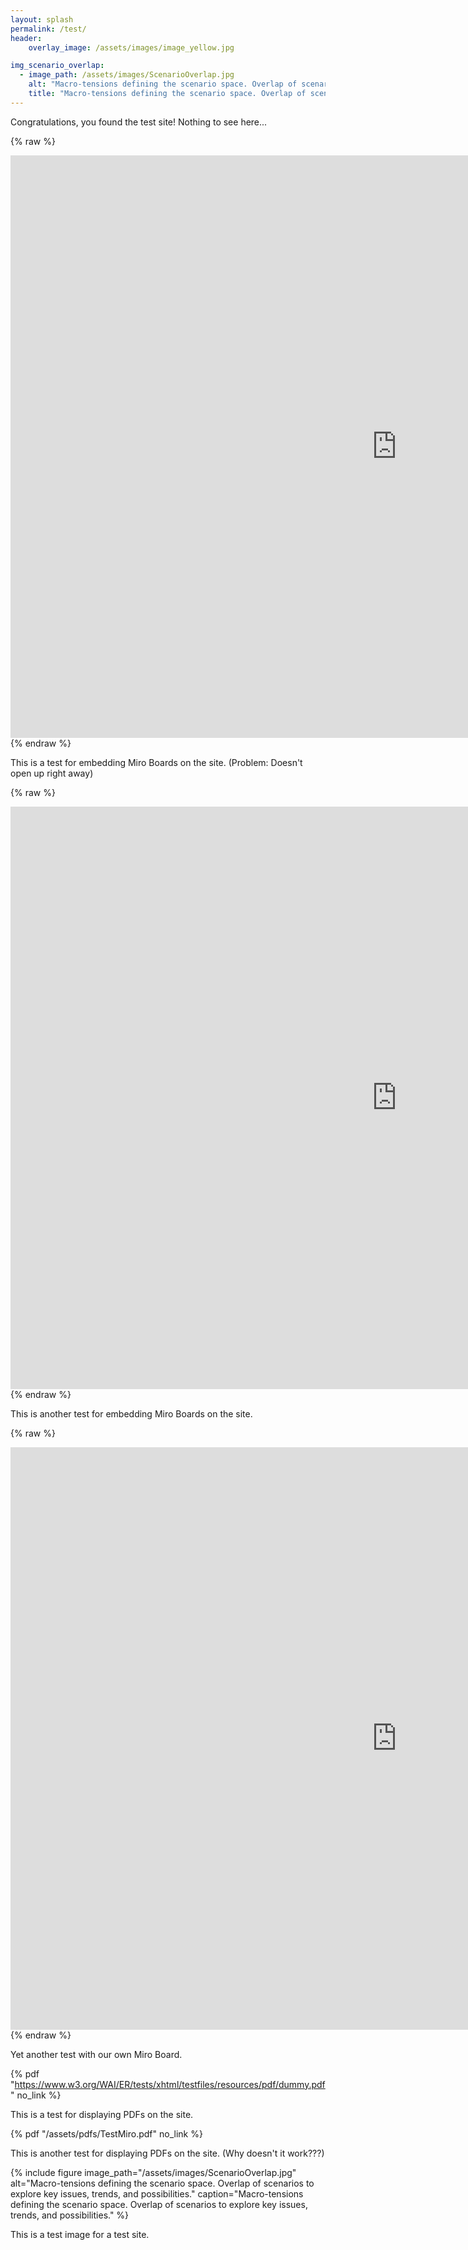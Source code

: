 ```yaml
---
layout: splash
permalink: /test/
header:
    overlay_image: /assets/images/image_yellow.jpg

img_scenario_overlap:
  - image_path: /assets/images/ScenarioOverlap.jpg
    alt: "Macro-tensions defining the scenario space. Overlap of scenarios to explore key issues, trends, and possibilities."
    title: "Macro-tensions defining the scenario space. Overlap of scenarios to explore key issues, trends, and possibilities."
---
```


Congratulations, you found the test site! 
Nothing to see here...

{% raw %}
<iframe width="1235" height="932" src="https://miro.com/app/live-embed/uXjVPLSmLx0=/?moveToViewport=-2478,-2436,4711,2672&embedId=511252768943" frameborder="0" scrolling="no" allowfullscreen></iframe>
{% endraw %}

This is a test for embedding Miro Boards on the site. (Problem: Doesn't open up right away)

{% raw %}
<iframe src="https://miro.com/app/live-embed/o9J_klErelY=/?moveToViewport=-3319,-1330,3499,1343&amp;embedAutoplay=true" width="1235" height="932" frameborder="0" scrolling="no" allowfullscreen=""></iframe>
{% endraw %}

This is another test for embedding Miro Boards on the site.

{% raw %}
<iframe src="https://miro.com/app/live-embed/uXjVPLSmLx0=/?moveToViewport=-2478,-2436,4711,2672&amp;embedAutoplay=true" width="1235" height="932" frameborder="0" scrolling="no" allowfullscreen=""></iframe>
{% endraw %}

Yet another test with our own Miro Board.

{% pdf "https://www.w3.org/WAI/ER/tests/xhtml/testfiles/resources/pdf/dummy.pdf" no_link %}

This is a test for displaying PDFs on the site. 

{% pdf "/assets/pdfs/TestMiro.pdf" no_link %}

This is another test for displaying PDFs on the site. (Why doesn't it work???)

{% include figure image_path="/assets/images/ScenarioOverlap.jpg" alt="Macro-tensions defining the scenario space. Overlap of scenarios to explore key issues, trends, and possibilities." caption="Macro-tensions defining the scenario space. Overlap of scenarios to explore key issues, trends, and possibilities." %}

This is a test image for a test site.